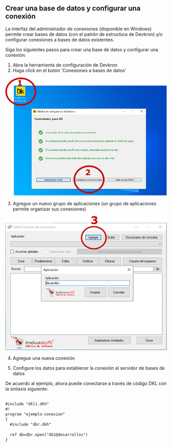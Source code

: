## Crear una base de datos y configurar una conexión

La interfaz del administrador de conexiones (disponible en Windows) permite crear bases de datos (con el patrón de estructura de Devkron) y/o configurar conexiones a bases de datos existentes.

Siga los siguientes pasos para crear una base de datos y configurar una conexión:

1. Abra la herramienta de configuración de Devkron
2. Haga click en el botón 'Conexiones a bases de datos' 

<img src="img/abrir-cnn-man.png"/>

3. Agregue un nuevo grupo de aplicaciones (un grupo de aplicaciones permite organizar sus conexiones)

<img src="img/cnn-add-app.png"/>

4. Agregue una nueva conexión

5. Configure los datos para establecer la conexión al servidor de bases de datos

De acuerdo al ejemplo, ahora puede conectarse a través de código DKL con la sintaxis siguiente:

``` DKL

#include "dkli.dkh"
#!
program "ejemplo-conexion"
{
  #include "dbr.dkh"
  
  ref db=dbr.open("db1@desarrollos")
}

```

